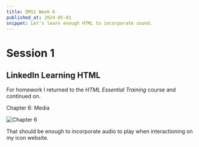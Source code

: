 ```yaml
---
title: DMS1 Week 6
published_at: 2024-05-01
snippet: Let's learn enough HTML to incorporate sound.
---
```


# Session 1

## LinkedIn Learning HTML

For homework I returned to the *HTML Essential Training* course and continued on.

Chapter 6: Media

![Chapter 6](/w06s01/LiL_HTML/Chapter6.png)

That should be enough to incorporate audio to play when interactioning on my icon website.